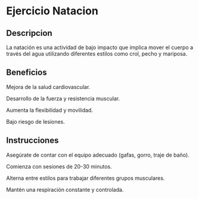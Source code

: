 # Ejercicio Natacion

## Descripcion

La natación es una actividad de bajo impacto que implica mover el cuerpo a través del agua utilizando diferentes estilos como crol, pecho y mariposa.

## Beneficios

Mejora de la salud cardiovascular.

Desarrollo de la fuerza y resistencia muscular.

Aumenta la flexibilidad y movilidad.

Bajo riesgo de lesiones.

## Instrucciones

Asegúrate de contar con el equipo adecuado (gafas, gorro, traje de baño).

Comienza con sesiones de 20-30 minutos.

Alterna entre estilos para trabajar diferentes grupos musculares.

Mantén una respiración constante y controlada.